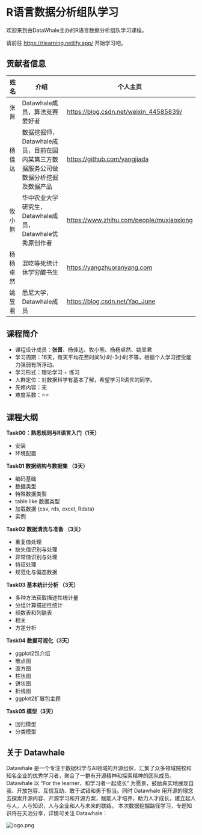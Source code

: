 # R语言数据分析组队学习 

欢迎来到由DataWhale主办的R语言数据分析组队学习课程。

请前往 https://rlearning.netlify.app/ 开始学习吧。


## 贡献者信息

| 姓名   | 介绍                            | 个人主页                        |
| ------ | ------------------------------- | ------------------------------- |
| 张晋 |  Datawhale成员，算法竞赛爱好者 | https://blog.csdn.net/weixin_44585839/ |
| 杨佳达 | 数据挖掘师，Datawhale成员，目前在国内某第三方数据服务公司做数据分析挖掘及数据产品 | https://github.com/yangjiada |
| 牧小熊 | 华中农业大学研究生，Datawhale成员，Datawhale优秀原创作者 | https://www.zhihu.com/people/muxiaoxiong                           |
| 杨杨卓然 | 混吃等死统计休学穷酸书生                                | https://yangzhuoranyang.com  |
| 姚昱君 | 悉尼大学，Datawhale成员     | https://blog.csdn.net/Yao_June |



## 课程简介

- 课程设计成员：**张晋**、杨佳达、牧小熊、杨杨卓然、姚昱君
- 学习周期：16天，每天平均花费时间1小时-3小时不等，根据个人学习接受能力强弱有所浮动。
- 学习形式：理论学习 + 练习
- 人群定位：对数据科学有基本了解，希望学习R语言的同学。
- 先修内容：无
- 难度系数：⭐⭐

## 课程大纲 

**Task00：熟悉规则与R语言入门（1天）**

- 安装
- 环境配置

**Task01 数据结构与数据集 （3天）**

- 编码基础
- 数据类型
- 特殊数据类型
- table like 数据类型
- 加载数据 (csv, rds, excel, Rdata)
- 实例

**Task02 数据清洗与准备 （3天）**

- 重复值处理
- 缺失值识别与处理
- 异常值识别与处理
- 特征处理
- 规范化与偏态数据

**Task03 基本统计分析 （3天）**

- 多种方法获取描述性统计量
- 分组计算描述性统计
- 频数表和列联表
- 相关
- 方差分析

**Task04  数据可视化（3天）**

- ggplot2包介绍
- 散点图
- 直方图
- 柱状图
- 饼状图
- 折线图
- ggplot2扩展包主题

**Task05  模型（3天）**

- 回归模型
- 分类模型

## 关于 Datawhale 


Datawhale 是一个专注于数据科学与AI领域的开源组织，汇集了众多领域院校和知名企业的优秀学习者，聚合了一群有开源精神和探索精神的团队成员。Datawhale 以 “For the learner，和学习者一起成长” 为愿景，鼓励真实地展现自我、开放包容、互信互助、敢于试错和勇于担当。同时 Datawhale  用开源的理念去探索开源内容、开源学习和开源方案，赋能人才培养，助力人才成长，建立起人与人，人与知识，人与企业和人与未来的联结。 本次数据挖掘路径学习，专题知识将在天池分享，详情可关注 Datawhale：

![logo.png](https://camo.githubusercontent.com/8578ee173c78b587d5058439bbd0b98fa39c173def229a8c3d957e62aac0b649/68747470733a2f2f696d672d626c6f672e6373646e696d672e636e2f323032303039313330313032323639382e706e67237069635f63656e746572)

